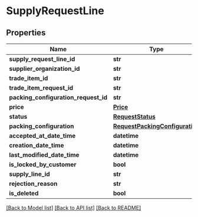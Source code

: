 # SupplyRequestLine

## Properties
Name | Type | Description | Notes
------------ | ------------- | ------------- | -------------
**supply_request_line_id** | **str** |  | 
**supplier_organization_id** | **str** |  | 
**trade_item_id** | **str** |  | [optional] 
**trade_item_request_id** | **str** |  | [optional] 
**packing_configuration_request_id** | **str** |  | [optional] 
**price** | [**Price**](Price.md) |  | 
**status** | [**RequestStatus**](RequestStatus.md) |  | 
**packing_configuration** | [**RequestPackingConfiguration**](RequestPackingConfiguration.md) |  | [optional] 
**accepted_at_date_time** | **datetime** |  | [optional] 
**creation_date_time** | **datetime** |  | 
**last_modified_date_time** | **datetime** |  | 
**is_locked_by_customer** | **bool** |  | 
**supply_line_id** | **str** |  | [optional] 
**rejection_reason** | **str** |  | [optional] 
**is_deleted** | **bool** |  | 

[[Back to Model list]](../README.md#documentation-for-models) [[Back to API list]](../README.md#documentation-for-api-endpoints) [[Back to README]](../README.md)

